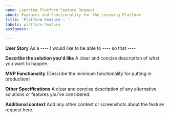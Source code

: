 ```yaml
---
name: Learning Platform Feature Request
about: Features and Functionality for the Learning Platform
title: 'Platform Feature – '
labels: platform-feature
assignees: ''

---
```


**User Story**
As a ---- I would like to be able to ---- so that ----

**Describe the solution you'd like**
A clear and concise description of what you want to happen.

**MVP Functionality** (Describe the minimum functionality for putting in production)

**Other Specifications**
A clear and concise description of any alternative solutions or features you've considered.

**Additional context**
Add any other context or screenshots about the feature request here.
